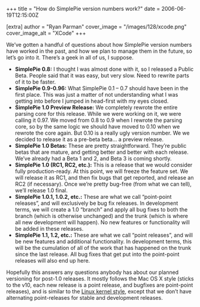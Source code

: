 +++
title = "How do SimplePie version numbers work?"
date = 2006-06-19T12:15:00Z

[extra]
author = "Ryan Parman"
cover_image = "/images/128/xcode.png"
cover_image_alt = "XCode"
+++

We’ve gotten a handful of questions about how SimplePie version numbers have worked in the past, and how we plan to manage them in the future, so let’s go into it. There’s a geek in all of us, I suppose.

- **SimplePie 0.8:** I thought I was almost done with it, so I released a Public Beta. People said that it was easy, but very slow. Need to rewrite parts of it to be faster.
- **SimplePie 0.9-0.96:** What SimplePie 0.1 – 0.7 should have been in the first place. This was just a matter of not understanding what I was getting into before I jumped in head-first with my eyes closed.
- **SimplePie 1.0 Preview Release:** We completely rewrote the entire parsing core for this release. While we were working on it, we were calling it 0.97. We moved from 0.8 to 0.9 when I rewrote the parsing core, so by the same logic we should have moved to 0.10 when we rewrote the core again. But 0.10 is a really ugly version number. We we decided to release it as a pre-beta beta… a preview release.
- **SimplePie 1.0 Betas:** These are pretty straightforward. They’re public betas that are mature, and getting better and better with each release. We’ve already had a Beta 1 and 2, and Beta 3 is coming shortly.
- **SimplePie 1.0 (RC1, RC2, etc.):** This is a release that we would consider fully production-ready. At this point, we will freeze the feature set. We will release it as RC1, and then fix bugs that get reported, and release an RC2 (if necessary). Once we’re pretty bug-free (from what we can tell), we’ll release 1.0 final.
- **SimplePie 1.0.1, 1.0.2, etc.:** These are what we call “point-point releases”, and will exclusively be bug fix releases. In development terms, we will create a 1.0 “branch” and apply all bug fixes to both the branch (which is otherwise unchanged) and the trunk (which is where all new development will happen). No new features or functionality will be added in these releases.
- **SimplePie 1.1, 1.2, etc.:** These are what we call “point releases”, and will be new features and additional functionality. In development terms, this will be the cumulation of all of the work that has happened on the trunk since the last release. All bug fixes that get put into the point-point releases will also end up here.

Hopefully this answers any questions anybody has about our planned versioning for post-1.0 releases. It mostly follows the Mac OS X style (sticks to the v10, each new release is a point release, and bugfixes are point-point releases), and is similar to the [Linux kernel style](http://en.wikipedia.org/wiki/Linux_kernel#Versions), except that we don’t have alternating point-releases for stable and development releases.
